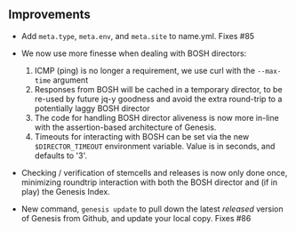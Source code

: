 ## Improvements

- Add `meta.type`, `meta.env`, and `meta.site` to name.yml.
  Fixes #85

- We now use more finesse when dealing with BOSH directors:

   1. ICMP (ping) is no longer a requirement, we use curl with the
      `--max-time` argument
   2. Responses from BOSH will be cached in a temporary director,
      to be re-used by future jq-y goodness and avoid the extra
      round-trip to a potentially laggy BOSH director
   3. The code for handling BOSH director aliveness is now more
      in-line with the assertion-based architecture of Genesis.
   4. Timeouts for interacting with BOSH can be set via the new
      `$DIRECTOR_TIMEOUT` environment variable.  Value is in
      seconds, and defaults to '3'.

- Checking / verification of stemcells and releases is now only
  done once, minimizing roundtrip interaction with both the BOSH
  director and (if in play) the Genesis Index.

- New command, `genesis update` to pull down the latest _released_
  version of Genesis from Github, and update your local copy.
  Fixes #86
